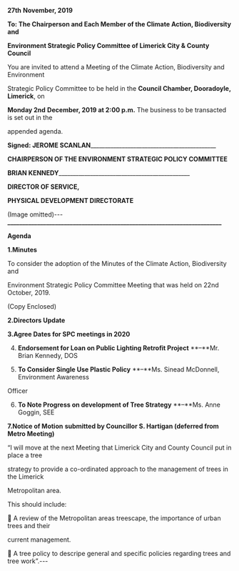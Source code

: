 **27th** **November, 2019**

**To: The Chairperson and Each Member of the Climate Action, Biodiversity and**

**Environment Strategic Policy Committee of Limerick City & County Council**

You are invited to attend a Meeting of the Climate Action, Biodiversity and Environment

Strategic Policy Committee to be held in the **Council Chamber, Dooradoyle, Limerick**, on

**Monday 2nd** **December, 2019 at 2:00 p.m.**  The business to be transacted is set out in the

appended agenda.

**Signed: JEROME SCANLAN**\_\_\_\_\_\_\_\_\_\_\_\_\_\_\_\_\_\_\_\_\_\_\_\_\_\_\_\_\_\_\_\_\_\_\_\_\_\_\_\_\_\_\_\_

**CHAIRPERSON OF THE ENVIRONMENT STRATEGIC POLICY COMMITTEE**

**BRIAN KENNEDY**\_\_\_\_\_\_\_\_\_\_\_\_\_\_\_\_\_\_\_\_\_\_\_\_\_\_\_\_\_\_\_\_\_\_\_\_\_\_\_\_\_\_\_\_\_\_

**DIRECTOR OF SERVICE,**

**PHYSICAL DEVELOPMENT DIRECTORATE**

(Image omitted)---
**\_\_\_\_\_\_\_\_\_\_\_\_\_\_\_\_\_\_\_\_\_\_\_\_\_\_\_\_\_\_\_\_\_\_\_\_\_\_\_\_\_\_\_\_\_\_\_\_\_\_\_\_\_\_\_\_\_\_\_\_\_\_\_\_\_\_\_\_\_\_\_\_**

**Agenda**

**1.Minutes**

To consider the adoption of the Minutes of the Climate Action, Biodiversity and

Environment Strategic Policy Committee Meeting that was held on 22nd October, 2019.

(Copy Enclosed)

**2.Directors Update**

**3.Agree Dates for SPC meetings in 2020**

4. **Endorsement for Loan on Public Lighting Retrofit Project** **–**Mr. Brian Kennedy, DOS

5. **To Consider Single Use Plastic Policy** **–**Ms. Sinead McDonnell, Environment Awareness

Officer

6. **To Note Progress on development of Tree Strategy** **–**Ms. Anne Goggin, SEE

**7.Notice of Motion** **submitted by Councillor S. Hartigan (deferred from Metro Meeting)**

“I will move at the next Meeting that Limerick City and County Council put in place a tree

strategy to provide a co-ordinated approach to the management of trees in the Limerick

Metropolitan area.

This should include:

 A review of the Metropolitan areas treescape, the importance of urban trees and their

current management.

 A tree policy to descripe general and specific policies regarding trees and tree work”.---
